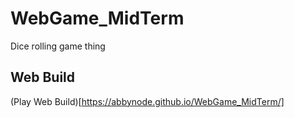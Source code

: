# WebGame_MidTerm
Dice rolling game thing

## Web Build
(Play Web Build)[https://abbynode.github.io/WebGame_MidTerm/]
